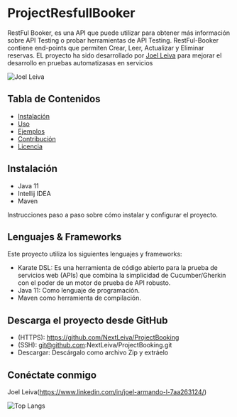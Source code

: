 

# ProjectResfullBooker

RestFul Booker, es una API que puede utilizar para obtener más información sobre API Testing o probar herramientas de API Testing. RestFul-Booker contiene end-points que permiten Crear, Leer, Actualizar y Eliminar reservas.
EL proyecto ha sido desarrollado por [Joel Leiva](https://www.linkedin.com/in/joel-armando-l-7aa263124/) para mejorar el desarrollo en pruebas automatizasas en servicios


![Joel Leiva](https://github-readme-stats.vercel.app/api?username=NextLeiva&show_icons=true&theme=dark)


## Tabla de Contenidos

- [Instalación](#instalación)
- [Uso](#uso)
- [Ejemplos](#ejemplos)
- [Contribución](#contribución)
- [Licencia](#licencia)

## Instalación
- Java 11
- Intellij IDEA
- Maven

Instrucciones paso a paso sobre cómo instalar y configurar el proyecto.

## Lenguajes & Frameworks
Este proyecto utiliza los siguientes lenguajes y frameworks:


- Karate DSL:  Es una herramienta de código abierto para la prueba de servicios web (APIs) que combina la simplicidad de Cucumber/Gherkin con el poder de un motor de prueba de API robusto.
- Java 11: Como lenguaje de programación.
- Maven como herramienta de compilación.

## Descarga el proyecto desde GitHub

- (HTTPS): https://github.com/NextLeiva/ProjectBooking
- (SSH): git@github.com:NextLeiva/ProjectBooking.git
- Descargar: Descárgalo como archivo Zip y extráelo


## Conéctate conmigo
Joel Leiva(https://www.linkedin.com/in/joel-armando-l-7aa263124/)



![Top Langs](https://github-readme-stats.vercel.app/api/top-langs/?username=NextLeiva&hide_progress=true)
